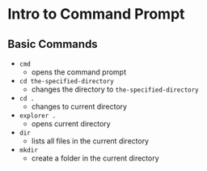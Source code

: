 # Intro to Command Prompt
 

## Basic Commands
* `cmd`
	* opens the command prompt 
* `cd the-specified-directory`
	* changes the directory to `the-specified-directory`
* `cd .`
	* changes to current directory
* `explorer .`
	* opens current directory 
* `dir`
 	* lists all files in the current directory
* `mkdir`
	* create a folder in the current directory  




